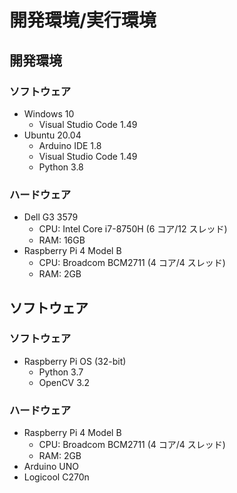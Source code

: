 # 開発環境/実行環境

## 開発環境

### ソフトウェア

-   Windows 10
    -   Visual Studio Code 1.49
-   Ubuntu 20.04
    -   Arduino IDE 1.8
    -   Visual Studio Code 1.49
    -   Python 3.8

### ハードウェア

-   Dell G3 3579
    -   CPU: Intel Core i7-8750H (6 コア/12 スレッド)
    -   RAM: 16GB
-   Raspberry Pi 4 Model B
    -   CPU: Broadcom BCM2711 (4 コア/4 スレッド)
    -   RAM: 2GB

## ソフトウェア

### ソフトウェア

-   Raspberry Pi OS (32-bit)
    -   Python 3.7
    -   OpenCV 3.2

### ハードウェア

-   Raspberry Pi 4 Model B
    -   CPU: Broadcom BCM2711 (4 コア/4 スレッド)
    -   RAM: 2GB
-   Arduino UNO
-   Logicool C270n
